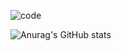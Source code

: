 ![code](https://github.com/PMikhail1681/PMikhail1681/assets/136488242/ca7f4693-2daa-4684-9d00-5bf5fe0e08e8)

![Anurag's GitHub stats](https://github-readme-stats.vercel.app/api?username=PMikhail1681&show_icons=true)
